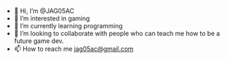- 👋 Hi, I’m @JAG05AC
- 👀 I’m interested in gaming
- 🌱 I’m currently learning programming
- 💞️ I’m looking to collaborate with people who can teach me how to be a future game dev.
- 📫 How to reach me jag05ac@gmail.com

<!---
JAG05AC/JAG05AC is a ✨ special ✨ repository because its `README.md` (this file) appears on your GitHub profile.
You can click the Preview link to take a look at your changes.
--->
